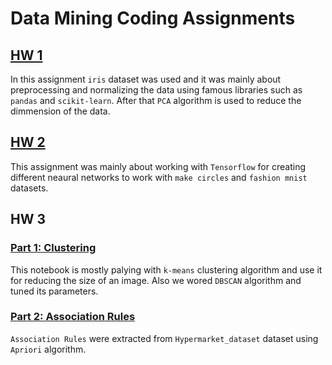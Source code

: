 # Data Mining Coding Assignments

## [HW 1](https://github.com/Amirhossein-Rajabpour/Data-Mining-Assignments/blob/main/DM_HW1.ipynb)
In this assignment `iris` dataset was used and it was mainly about preprocessing and normalizing the data using famous libraries such as `pandas` and `scikit-learn`. After that `PCA` algorithm is used to reduce the dimmension of the data. <br>

## [HW 2](https://github.com/Amirhossein-Rajabpour/Data-Mining-Assignments/blob/main/DM_HW2.ipynb)
This assignment was mainly about working with `Tensorflow` for creating different neaural networks to work with `make circles` and `fashion mnist` datasets.

## HW 3
### [Part 1: Clustering](https://github.com/Amirhossein-Rajabpour/Data-Mining-Assignments/blob/main/Clustering.ipynb)
This notebook is mostly palying with `k-means` clustering algorithm and use it for reducing the size of an image. Also we wored `DBSCAN` algorithm and tuned its parameters.

### [Part 2: Association Rules](https://github.com/Amirhossein-Rajabpour/Data-Mining-Assignments/blob/main/AssociationRules.ipynb)
`Association Rules` were extracted from `Hypermarket_dataset` dataset using `Apriori` algorithm.
